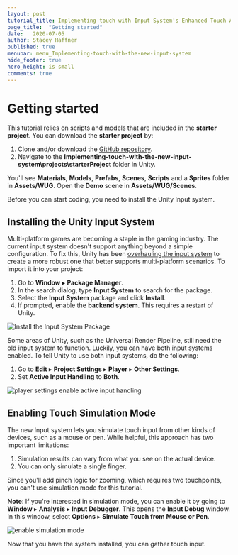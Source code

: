 ```yaml
---
layout: post
tutorial_title: Implementing touch with Input System's Enhanced Touch API
page_title:  "Getting started"
date:   2020-07-05
author: Stacey Haffner
published: true
menubar: menu_Implementing-touch-with-the-new-input-system
hide_footer: true
hero_height: is-small
comments: true
---
```

# Getting started


This tutorial relies on scripts and models that are included in the **starter project**. You can download the **starter project** by:

1. Clone and/or download the [GitHub repository](https://github.com/Yecats/GameDevTutorials). 
2. Navigate to the **Implementing-touch-with-the-new-input-system\projects\starterProject** folder in Unity. 

You'll see **Materials**, **Models**, **Prefabs**, **Scenes**, **Scripts** and a **Sprites** folder in **Assets/WUG**. Open the **Demo** scene in **Assets/WUG/Scenes**. 

Before you can start coding, you need to install the Unity Input system.

## Installing the Unity Input System

Multi-platform games are becoming a staple in the gaming industry. The current input system doesn't support anything beyond a simple configuration. To fix this, Unity has been [overhauling the input system](https://blogs.unity3d.com/2019/10/14/introducing-the-new-input-system/) to create a more robust one that better supports multi-platform scenarios. To import it into your project:

1.  Go to **Window** ▸ **Package Manager**.
2.  In the search dialog, type **Input System** to search for the package.
3.  Select the **Input System** package and click **Install**.
4.  If prompted, enable the **backend system**. This requires a restart of Unity.

![Install the Input System Package]({{page.dir}}/images/installInputSystemPackage.gif)

Some areas of Unity, such as the Universal Render Pipeline, still need the old input system to function. Luckily, you can have both input systems enabled. To tell Unity to use both input systems, do the following:

1.  Go to **Edit** ▸ **Project Settings** ▸ **Player** ▸ **Other Settings**.
2.  Set **Active Input Handling** to **Both**.

![player settings enable active input handling]({{page.dir}}/images/active-input-handling-highlight.png)

## Enabling Touch Simulation Mode

The new Input system lets you simulate touch input from other kinds of devices, such as a mouse or pen. While helpful, this approach has two important limitations:

1.  Simulation results can vary from what you see on the actual device.
2.  You can only simulate a single finger.

Since you'll add pinch logic for zooming, which requires two touchpoints, you can't use simulation mode for this tutorial.

**Note**: If you're interested in simulation mode, you can enable it by going to **Window** ▸ **Analysis** ▸ **Input Debugger**. This opens the **Input Debug** window. In this window, select **Options** ▸ **Simulate Touch from Mouse or Pen**. 

![enable simulation mode]({{page.dir}}/images/enable-simulate-touch-input.png)

Now that you have the system installed, you can gather touch input.